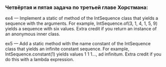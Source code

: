 ### Четвёртая и пятая задача по третьей главе Хорстмана:

ex4 — Implement a static of method of the IntSequence class that yields a sequence with the arguments. 
For example, IntSequence.of(3, 1, 4, 1, 5, 9) yields a sequence with six values. Extra credit if you return an instance of an anonymous inner class.

ex5 — Add a static method with the name constant of the IntSequence class that yields an infinite constant sequence. For example, IntSequence.constant(1) yields 
values 1 1 1..., ad infinitum. Extra credit if you do this with a lambda expression.
